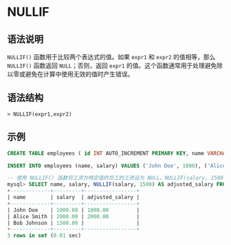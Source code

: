 # **NULLIF**

## **语法说明**

`NULLIF()` 函数用于比较两个表达式的值。如果 `expr1` 和 `expr2` 的值相等，那么 `NULLIF()` 函数返回 `NULL`；否则，返回 `expr1` 的值。这个函数通常用于处理避免除以零或避免在计算中使用无效的值时产生错误。

## **语法结构**

```
> NULLIF(expr1,expr2)
```

## **示例**

```sql
CREATE TABLE employees ( id INT AUTO_INCREMENT PRIMARY KEY, name VARCHAR(50) NOT NULL, salary DECIMAL(10, 2) );

INSERT INTO employees (name, salary) VALUES ('John Doe', 1000), ('Alice Smith', 2000), ('Bob Johnson', 1500);

-- 使用 NULLIF() 函数将工资为特定值的员工的工资设为 NULL。NULLIF(salary, 1500) 函数将比较 salary 字段的值和 1500。如果 salary 的值等于 1500，则返回 NULL，否则返回 salary 的值。
mysql> SELECT name, salary, NULLIF(salary, 1500) AS adjusted_salary FROM employees;
+-------------+---------+-----------------+
| name        | salary  | adjusted_salary |
+-------------+---------+-----------------+
| John Doe    | 1000.00 | 1000.00         |
| Alice Smith | 2000.00 | 2000.00         |
| Bob Johnson | 1500.00 |                 |
+-------------+---------+-----------------+
3 rows in set (0.01 sec)
```
